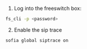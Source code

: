 1. Log into the freeswitch box:

```bash
fs_cli -p <password>
```

2. Enable the sip trace

```bash
sofia global siptrace on
```
